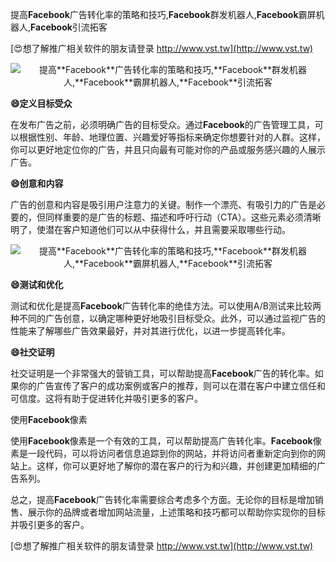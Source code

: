 提高**Facebook**广告转化率的策略和技巧,**Facebook**群发机器人,**Facebook**霸屏机器人,**Facebook**引流拓客

[😍想了解推广相关软件的朋友请登录 http://www.vst.tw](http://www.vst.tw)

 <center><img src="https://vst.tw/MP4/tuiguang/png/0.png" alt="提高**Facebook**广告转化率的策略和技巧,**Facebook**群发机器人,**Facebook**霸屏机器人,**Facebook**引流拓客"></center>

**😄定义目标受众**

在发布广告之前，必须明确广告的目标受众。通过**Facebook**的广告管理工具，可以根据性别、年龄、地理位置、兴趣爱好等指标来确定你想要针对的人群。这样，你可以更好地定位你的广告，并且只向最有可能对你的产品或服务感兴趣的人展示广告。

**😄创意和内容**

广告的创意和内容是吸引用户注意力的关键。制作一个漂亮、有吸引力的广告是必要的，但同样重要的是广告的标题、描述和呼吁行动（CTA）。这些元素必须清晰明了，使潜在客户知道他们可以从中获得什么，并且需要采取哪些行动。

 <center><img src="https://vst.tw/MP4/tuiguang/png/0.png" alt="提高**Facebook**广告转化率的策略和技巧,**Facebook**群发机器人,**Facebook**霸屏机器人,**Facebook**引流拓客"></center>

**😄测试和优化**

测试和优化是提高**Facebook**广告转化率的绝佳方法。可以使用A/B测试来比较两种不同的广告创意，以确定哪种更好地吸引目标受众。此外，可以通过监视广告的性能来了解哪些广告效果最好，并对其进行优化，以进一步提高转化率。

**😄社交证明**

社交证明是一个非常强大的营销工具，可以帮助提高**Facebook**广告的转化率。如果你的广告宣传了客户的成功案例或客户的推荐，则可以在潜在客户中建立信任和可信度。这将有助于促进转化并吸引更多的客户。

使用**Facebook**像素

使用**Facebook**像素是一个有效的工具，可以帮助提高广告转化率。**Facebook**像素是一段代码，可以将访问者信息追踪到你的网站，并将访问者重新定向到你的网站上。这样，你可以更好地了解你的潜在客户的行为和兴趣，并创建更加精细的广告系列。

总之，提高**Facebook**广告转化率需要综合考虑多个方面。无论你的目标是增加销售、展示你的品牌或者增加网站流量，上述策略和技巧都可以帮助你实现你的目标并吸引更多的客户。

[😍想了解推广相关软件的朋友请登录 http://www.vst.tw](http://www.vst.tw)



